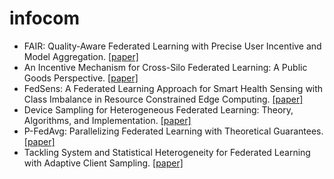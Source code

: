 # infocom
+ FAIR: Quality-Aware Federated Learning with Precise User Incentive and Model Aggregation.  [[paper]](https://ieeexplore.ieee.org/document/9488743)
+ An Incentive Mechanism for Cross-Silo Federated Learning: A Public Goods Perspective.  [[paper]](https://ieeexplore.ieee.org/document/9488705)
+ FedSens: A Federated Learning Approach for Smart Health Sensing with Class Imbalance in Resource Constrained Edge Computing.  [[paper]](https://ieeexplore.ieee.org/document/9488776)
+ Device Sampling for Heterogeneous Federated Learning: Theory, Algorithms, and Implementation. [[paper]](https://ieeexplore.ieee.org/document/9488906)
+ P-FedAvg: Parallelizing Federated Learning with Theoretical Guarantees. [[paper]](https://ieeexplore.ieee.org/document/9488877)
+ Tackling System and Statistical Heterogeneity for Federated Learning with Adaptive Client Sampling.   [[paper]](https://ieeexplore.ieee.org/document/9796935)
